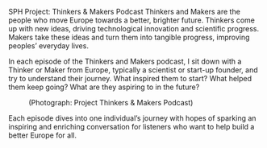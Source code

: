 SPH Project: Thinkers & Makers Podcast
Thinkers and Makers are the people who move Europe towards a better, brighter future. Thinkers come up with new ideas, driving technological innovation and scientific progress. Makers take these ideas and turn them into tangible progress, improving peoples’ everyday lives.

In each episode of the Thinkers and Makers podcast, I sit down with a Thinker or Maker from Europe, typically a scientist or start-up founder, and try to understand their journey. What inspired them to start? What helped them keep going? What are they aspiring to in the future?

<figure><img alt="" src="https://sph.ethz.ch/uploads/images/vlcsnap_2022_10_27_15h07m22s810.jpg"/><figcaption>(Photograph: Project Thinkers &amp; Makers Podcast)</figcaption></figure>

Each episode dives into one individual’s journey with hopes of sparking an inspiring and enriching conversation for listeners who want to help build a better Europe for all.  
